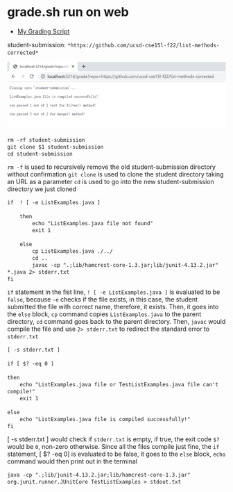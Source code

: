 # grade.sh run on web
* [My Grading Script](https://saintlucifur.github.io/cse15l-lab-reports/gradingscript.html)

student-submission: `*https://github.com/ucsd-cse15l-f22/list-methods-corrected*`

![Image](corrected.png)

```
rm -rf student-submission
git clone $1 student-submission
cd student-submission
```

`rm -f` is used to recursively remove the old student-submission directory without confirmation
`git clone` is used to clone the student directory taking an URL as a parameter
`cd` is used to go into the new student-submission directory we just cloned

```
if  ! [ -e ListExamples.java ]

	then
		echo "ListExamples.java file not found"
		exit 1

	else
		cp ListExamples.java ./../
		cd ..
		javac -cp ".;lib/hamcrest-core-1.3.jar;lib/junit-4.13.2.jar" *.java 2> stderr.txt
fi
```

`if` statement in the fist line, `! [ -e ListExamples.java ]` is evaluated to be `false`, because `-e` checks if the file exists, in this case, the student submitted the file with correct name, therefore, it exists. Then, it goes into the `else` block, `cp` command copies `ListExamples.java` to the parent directory, `cd` command goes back to the parent directory. Then, `javac` would compile the file and use `2> stderr.txt` to redirect the standard error to `stderr.txt`

```
[ -s stderr.txt ]

if [ $? -eq 0 ]

then
	echo "ListExamples.java file or TestListExamples.java file can't compile!"
	exit 1

else
	echo "ListExamples.java file is compiled successfully!"
fi
```

[ -s stderr.txt ] would check if `stderr.txt` is empty, if true, the exit code `$?` would be `0`, non-zero otherwise. Since all the files compile just fine, the `if` statement, [ $? -eq 0] is evaluated to be false, it goes to the `else` block, `echo` command would then print out in the terminal

```
java -cp ".;lib/junit-4.13.2.jar;lib/hamcrest-core-1.3.jar" org.junit.runner.JUnitCore TestListExamples > stdout.txt
```

